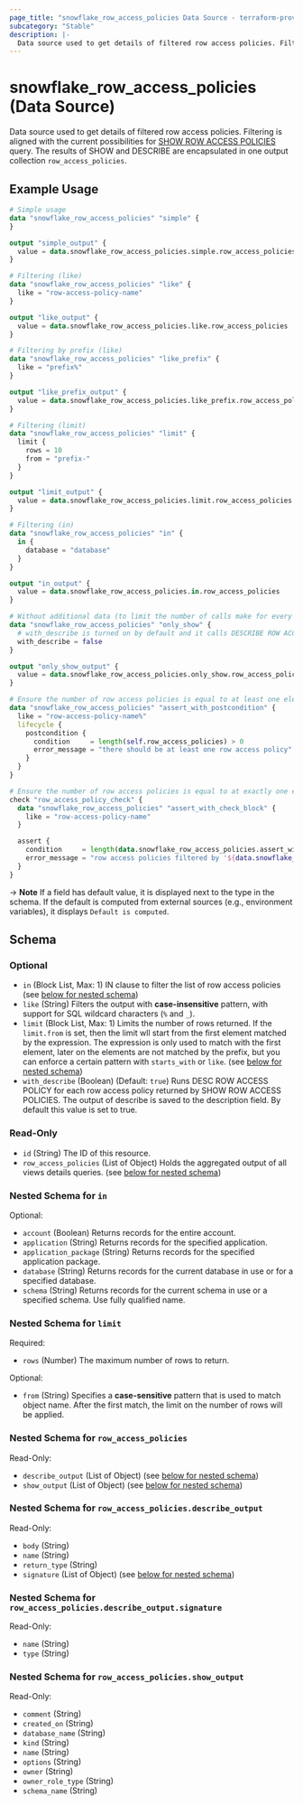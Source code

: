 ```yaml
---
page_title: "snowflake_row_access_policies Data Source - terraform-provider-snowflake"
subcategory: "Stable"
description: |-
  Data source used to get details of filtered row access policies. Filtering is aligned with the current possibilities for SHOW ROW ACCESS POLICIES https://docs.snowflake.com/en/sql-reference/sql/show-row-access-policies query. The results of SHOW and DESCRIBE are encapsulated in one output collection row_access_policies.
---
```


# snowflake_row_access_policies (Data Source)

Data source used to get details of filtered row access policies. Filtering is aligned with the current possibilities for [SHOW ROW ACCESS POLICIES](https://docs.snowflake.com/en/sql-reference/sql/show-row-access-policies) query. The results of SHOW and DESCRIBE are encapsulated in one output collection `row_access_policies`.

## Example Usage

```terraform
# Simple usage
data "snowflake_row_access_policies" "simple" {
}

output "simple_output" {
  value = data.snowflake_row_access_policies.simple.row_access_policies
}

# Filtering (like)
data "snowflake_row_access_policies" "like" {
  like = "row-access-policy-name"
}

output "like_output" {
  value = data.snowflake_row_access_policies.like.row_access_policies
}

# Filtering by prefix (like)
data "snowflake_row_access_policies" "like_prefix" {
  like = "prefix%"
}

output "like_prefix_output" {
  value = data.snowflake_row_access_policies.like_prefix.row_access_policies
}

# Filtering (limit)
data "snowflake_row_access_policies" "limit" {
  limit {
    rows = 10
    from = "prefix-"
  }
}

output "limit_output" {
  value = data.snowflake_row_access_policies.limit.row_access_policies
}

# Filtering (in)
data "snowflake_row_access_policies" "in" {
  in {
    database = "database"
  }
}

output "in_output" {
  value = data.snowflake_row_access_policies.in.row_access_policies
}

# Without additional data (to limit the number of calls make for every found row access policy)
data "snowflake_row_access_policies" "only_show" {
  # with_describe is turned on by default and it calls DESCRIBE ROW ACCESS POLICY for every row access policy found and attaches its output to row_access_policies.*.describe_output field
  with_describe = false
}

output "only_show_output" {
  value = data.snowflake_row_access_policies.only_show.row_access_policies
}

# Ensure the number of row access policies is equal to at least one element (with the use of postcondition)
data "snowflake_row_access_policies" "assert_with_postcondition" {
  like = "row-access-policy-name%"
  lifecycle {
    postcondition {
      condition     = length(self.row_access_policies) > 0
      error_message = "there should be at least one row access policy"
    }
  }
}

# Ensure the number of row access policies is equal to at exactly one element (with the use of check block)
check "row_access_policy_check" {
  data "snowflake_row_access_policies" "assert_with_check_block" {
    like = "row-access-policy-name"
  }

  assert {
    condition     = length(data.snowflake_row_access_policies.assert_with_check_block.row_access_policies) == 1
    error_message = "row access policies filtered by '${data.snowflake_row_access_policies.assert_with_check_block.like}' returned ${length(data.snowflake_row_access_policies.assert_with_check_block.row_access_policies)} row access policies where one was expected"
  }
}
```

-> **Note** If a field has default value, it is displayed next to the type in the schema. If the default is computed from external sources (e.g., environment variables), it displays `Default is computed`.

<!-- schema generated by tfplugindocs -->
## Schema

### Optional

- `in` (Block List, Max: 1) IN clause to filter the list of row access policies (see [below for nested schema](#nestedblock--in))
- `like` (String) Filters the output with **case-insensitive** pattern, with support for SQL wildcard characters (`%` and `_`).
- `limit` (Block List, Max: 1) Limits the number of rows returned. If the `limit.from` is set, then the limit wll start from the first element matched by the expression. The expression is only used to match with the first element, later on the elements are not matched by the prefix, but you can enforce a certain pattern with `starts_with` or `like`. (see [below for nested schema](#nestedblock--limit))
- `with_describe` (Boolean) (Default: `true`) Runs DESC ROW ACCESS POLICY for each row access policy returned by SHOW ROW ACCESS POLICIES. The output of describe is saved to the description field. By default this value is set to true.

### Read-Only

- `id` (String) The ID of this resource.
- `row_access_policies` (List of Object) Holds the aggregated output of all views details queries. (see [below for nested schema](#nestedatt--row_access_policies))

<a id="nestedblock--in"></a>
### Nested Schema for `in`

Optional:

- `account` (Boolean) Returns records for the entire account.
- `application` (String) Returns records for the specified application.
- `application_package` (String) Returns records for the specified application package.
- `database` (String) Returns records for the current database in use or for a specified database.
- `schema` (String) Returns records for the current schema in use or a specified schema. Use fully qualified name.


<a id="nestedblock--limit"></a>
### Nested Schema for `limit`

Required:

- `rows` (Number) The maximum number of rows to return.

Optional:

- `from` (String) Specifies a **case-sensitive** pattern that is used to match object name. After the first match, the limit on the number of rows will be applied.


<a id="nestedatt--row_access_policies"></a>
### Nested Schema for `row_access_policies`

Read-Only:

- `describe_output` (List of Object) (see [below for nested schema](#nestedobjatt--row_access_policies--describe_output))
- `show_output` (List of Object) (see [below for nested schema](#nestedobjatt--row_access_policies--show_output))

<a id="nestedobjatt--row_access_policies--describe_output"></a>
### Nested Schema for `row_access_policies.describe_output`

Read-Only:

- `body` (String)
- `name` (String)
- `return_type` (String)
- `signature` (List of Object) (see [below for nested schema](#nestedobjatt--row_access_policies--describe_output--signature))

<a id="nestedobjatt--row_access_policies--describe_output--signature"></a>
### Nested Schema for `row_access_policies.describe_output.signature`

Read-Only:

- `name` (String)
- `type` (String)



<a id="nestedobjatt--row_access_policies--show_output"></a>
### Nested Schema for `row_access_policies.show_output`

Read-Only:

- `comment` (String)
- `created_on` (String)
- `database_name` (String)
- `kind` (String)
- `name` (String)
- `options` (String)
- `owner` (String)
- `owner_role_type` (String)
- `schema_name` (String)
